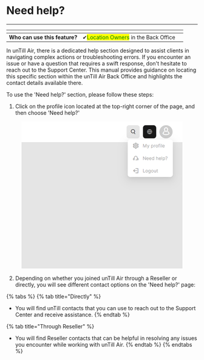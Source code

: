 # Need help?

***

<table data-card-size="large" data-view="cards"><thead><tr><th></th><th></th><th></th></tr></thead><tbody><tr><td><strong>Who can use this feature?</strong></td><td><span data-gb-custom-inline data-tag="emoji" data-code="2714">✔</span><mark style="color:green;">Location Owners</mark> in the Back Office</td><td></td></tr></tbody></table>

In unTill Air, there is a dedicated help section designed to assist clients in navigating complex actions or troubleshooting errors. If you encounter an issue or have a question that requires a swift response, don't hesitate to reach out to the Support Center. This manual provides guidance on locating this specific section within the unTill Air Back Office and highlights the contact details available there.&#x20;

To use the 'Need help?' section, please follow these steps:

1. Click on the profile icon located at the top-right corner of the page, and then choose 'Need help?'

<figure><img src="../.gitbook/assets/need-help (1).webp" alt="" width="551"><figcaption></figcaption></figure>

2. Depending on whether you joined unTill Air through a Reseller or directly, you will see different contact options on the 'Need help?' page:

{% tabs %}
{% tab title="Directly" %}
* You will find unTill contacts that you can use to reach out to the Support Center and receive assistance.
{% endtab %}

{% tab title="Through Reseller" %}
* You will find Reseller contacts that can be helpful in resolving any issues you encounter while working with unTill Air.
{% endtab %}
{% endtabs %}
